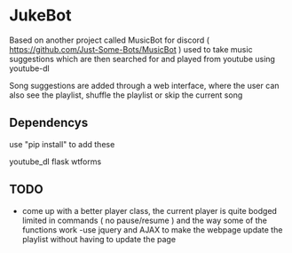 # JukeBot

Based on another project called MusicBot for discord ( https://github.com/Just-Some-Bots/MusicBot )
used to take music suggestions which are then searched for and played from youtube using youtube-dl

Song suggestions are added through a web interface, where the user can also see the playlist, shuffle the 
playlist or skip the current song

## Dependencys

use "pip install" to add these

youtube_dl
flask
wtforms

## TODO

- come up with a better player class, the current player is quite bodged limited in commands ( no pause/resume ) and 
the way some of the functions work
-use jquery and AJAX to make the webpage update the playlist without having to update the page